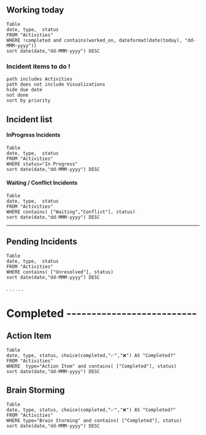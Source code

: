 ## Working today
```dataview
Table
date, type,  status
FROM "Activities" 
WHERE !completed and contains(worked_on, dateformat(date(today), "dd-MMM-yyyy"))
sort date(date,"dd-MMM-yyyy") DESC
```

### Incident items to do !
```tasks
path includes Activities 
path does not include Visualizations
hide due date
not done
sort by priority
```

## Incident list

#### InProgress Incidents 
```dataview
Table
date, type,  status
FROM "Activities" 
WHERE status="In Progress"
sort date(date,"dd-MMM-yyyy") DESC
```

#### Waiting / Conflict Incidents 
```dataview
Table
date, type,  status
FROM "Activities" 
WHERE contains( ["Waiting","Conflict"], status) 
sort date(date,"dd-MMM-yyyy") DESC
```

-----
## Pending Incidents 
```dataview
Table
date, type,  status
FROM "Activities" 
WHERE contains( ["Unresolved"], status) 
sort date(date,"dd-MMM-yyyy") DESC
```

.
.
.
.
.
.
# Completed --------------------------


## Action Item
```dataview
Table
date, type, status, choice(completed,"✅","❌") AS "Completed?"
FROM "Activities"
WHERE  type="Action Item" and contains( ["Completed"], status) 
sort date(date,"dd-MMM-yyyy") DESC
```

## Brain Storming 
```dataview
Table
date, type, status, choice(completed,"✅","❌") AS "Completed?"
FROM "Activities"
WHERE type="Brain Storming" and contains( ["Completed"], status) 
sort date(date,"dd-MMM-yyyy") DESC
```
